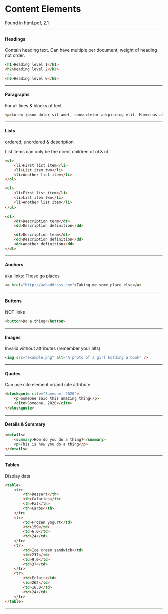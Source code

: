 # Content Elements

Found in html.pdf, 2.1

---

#### Headings

Contain heading text. Can have multiple per document, weight of heading not order.


```html
<h1>Heading level 1</h1>
<h2>Heading level 2</h2>
...
<h6>Heading level 6</h6>
```


---

#### Paragraphs

For all lines & blocks of text


```html
<p>Lorem ipsum dolor sit amet, consectetur adipiscing elit. Maecenas at justo egestas, imperdiet nulla vitae, ultrices ante.</p>

```


---

#### Lists

ordered, unordered & description

List items can only be the direct children of ol & ul


```html
<ol>
    <li>First list item</li>
    <li>List item two</li>
    <li>Another list item</li>
</ol>

<ul>
    <li>First list item</li>
    <li>List item two</li>
    <li>Another list item</li>
</ul>

<dl>
    <dt>Description term</dt>
    <dd>Description definition</dd>

    <dt>Description term</dt>
    <dd>Description definition</dd>
    <dd>Another definition</dd>
</dl>

```


---

#### Anchors

aka links: These go places


```html
<a href="http://webaddress.com">Taking me some place else</a>
```


---

#### Buttons

NOT links


```html
<button>Do a thing</button>
```


---

#### Images

Invalid without attributes (remember your alts)


```html
<img src="example.png" alt="A photo of a girl holding a book" />
```


---
#### Quotes

Can use cite element or/and cite attribute


```html
<blockquote cite="Someone, 2020">
    <p>Someone said this amazing thing</p>
    <cite>Someone, 2020</cite>
</blockquote>
```


---

#### Details & Summary



```html
<details>
    <summary>How do you do a thing?</summary>
    <p>This is how you do a thing</p>
</details>
```


---

#### Tables

Display data


```html
<table>
    <tr>
        <th>Dessert</th>
        <th>Calories</th>
        <th>Fat</th>
        <th>Carbs</th>
    </tr>
    <tr>
        <td>Frozen yogurt</td>
        <td>159</td>
        <td>6.0</td>
        <td>24</td>
    </tr>
    <tr>
        <td>Ice cream sandwich</td>
        <td>237</td>
        <td>9.0</td>
        <td>37</td>
    </tr>
    <tr>
        <td>Eclair</td>
        <td>262</td>
        <td>16.0</td>
        <td>24</td>
    </tr>
</table>
```


---


